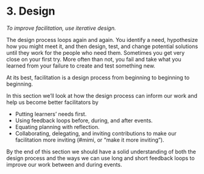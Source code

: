 # 3. Design

*To improve facilitation, use iterative design.*

The design process loops again and again. You identify a need, hypothesize how you might meet it, and then design, test, and change potential solutions until they work for the people who need them. Sometimes you get very close on your first try. More often than not, you fail and take what you learned from your failure to create and test something new.

At its best, facilitation is a design process from beginning to beginning to beginning.

In this section we’ll look at how the design process can inform our work and help us become better facilitators by

- Putting learners’ needs first.
- Using feedback loops before, during, and after events.
- Equating planning with reflection.
- Collaborating, delegating, and inviting contributions to make our facilitation more inviting (#mimi, or “make it more inviting”).

By the end of this section we should have a solid understanding of both the design process and the ways we can use long and short feedback loops to improve our work between and during events.
